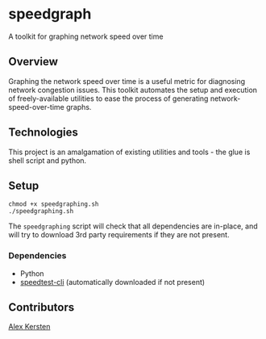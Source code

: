 # speedgraph
A toolkit for graphing network speed over time

## Overview

Graphing the network speed over time is a useful metric for diagnosing network congestion issues. This toolkit automates the setup and execution of freely-available utilities to ease the process of generating network-speed-over-time graphs.

## Technologies

This project is an amalgamation of existing utilities and tools - the glue is shell script and python.

## Setup

```
chmod +x speedgraphing.sh
./speedgraphing.sh
```
The `speedgraphing` script will check that all dependencies are in-place, and will try to download 3rd party requirements if they are not present.


### Dependencies

* Python
* [speedtest-cli](https://github.com/sivel/speedtest-cli) (automatically downloaded if not present)

## Contributors

[Alex Kersten](http://kersten.email)

